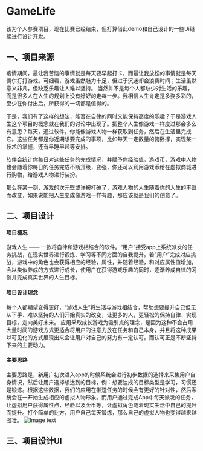 # GameLife
该为个人参赛项目，现在比赛已经结束，但打算借此demo和自己设计的一些Ui继续进行设计开发。
## 一、项目来源
疫情期间，最让我苦恼的事情就是每天要早起打卡，而最让我放松的事情就是每天偶尔打打游戏。可细看，游戏虽然魅力十足，但过于沉迷却会浪费时间；生活虽然意义非凡，但缺乏乐趣让人难以坚持。
当然并不是每个人都缺少对生活的乐趣，而是很多人在人生的规划上没有好好的走每一步。我相信人生肯定是多姿多彩的，至少在你付出后，所获得的一切都是值得的。<br>

于是，我们有了这样的想法，能否在自律的同时又能保持高度的乐趣？于是游戏人生这个项目的概念就在我们的讨论中出现了。把整个人生像游戏一样度过那会多么有意思？每天，通过软件，你能像游戏人物一样获取到任务，然后在生活里完成它。这些任务都是你近期想要完成的事项，比如每天一定数量的俯卧撑，实现某一技术的掌握，还有早睡早起等安排。<br>

软件会统计你每日对这些任务的完成情况，并赋予你经验值，游戏币，游戏中人物也会随着你每日的任务完成不断升级，变强，你还可以利用游戏币给在虚拟商城进行购物，给游戏人物进行装扮。<br>

那么在某一刻，游戏的次元壁或许被打破了，游戏人物的人生随着你的人生的丰盈而改变，如果说能把人生变成像游戏一样有趣，那应该就是我们的创意了。
## 二、项目设计
#### 项目概况
游戏人生 —— 一款将自律和游戏相结合的软件。“用户”接受app上系统派发的任务挑战，在现实世界进行锻炼、学习等不同方面的自我提升。若“用户”完成对应挑战，游戏中的角色也会获得相应的经验，属性，并随着经验，和对应属性值增加，会以类似养成的方式进行成长，使用户在获得游戏乐趣的同时，逐渐养成自律的习惯并完成真实世界的人生目标。
#### 项目设计理念
每个人都期望变得更好，“游戏人生”将生活与游戏相结合，帮助想要提升自己但无从下手、难以坚持的人们开始真实的改变，让更多的人，更轻松的保持自律、实现目标，走向美好未来。
应用采取成长游戏为吸引点的理念，是因为这种不会占用大量时间的游戏方式更适合将用户的注意力放在任务和自己本身，并且将这种成果以可见化的方式展现出来会让用户对自己的努力有一定认可。而认可正是不断坚持下来的主要动力。
#### 主要思路
主要思路是，新用户初次进入app的时候系统会进行初步数据的选择来采集用户自身情况，然后让用户选择想达到的目标，例：想要达成的目标类型是学习，习惯还是锻炼。根据这些数据，我们的应用在推送任务的时候会有更好的针对性，然后系统会在一开始生成相应的虚拟人物形象。而用户通过完成App中每天派发的任务，让虚拟用户获得属性点，经验以及金币等，让虚拟角色随着现实生活中自己的提升而提升。打个简单的比方，用户自己每天锻炼，那么自己的虚拟人物也变得越来越强壮。
    ![Image text](http://kan.027cgb.com/630788/%E6%B8%B8%E6%88%8F%E6%80%9D%E8%B7%AF.jpg)
## 三、项目设计UI
